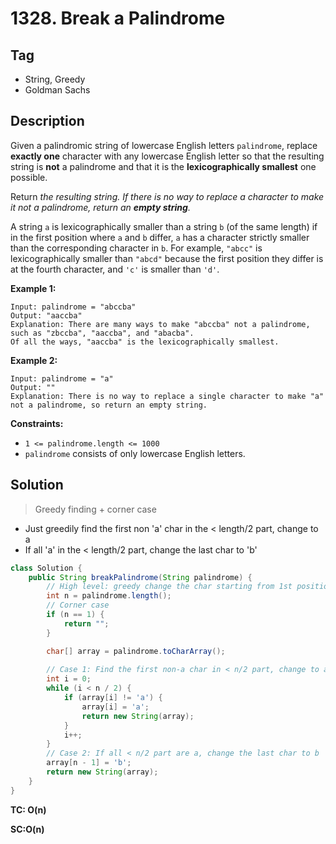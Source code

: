 # 1328. Break a Palindrome

## Tag

- String, Greedy
- Goldman Sachs

## Description 

Given a palindromic string of lowercase English letters `palindrome`, replace **exactly one** character with any lowercase English letter so that the resulting string is **not** a palindrome and that it is the **lexicographically smallest** one possible.

Return *the resulting string. If there is no way to replace a character to make it not a palindrome, return an **empty string**.*

A string `a` is lexicographically smaller than a string `b` (of the same length) if in the first position where `a` and `b` differ, `a` has a character strictly smaller than the corresponding character in `b`. For example, `"abcc"` is lexicographically smaller than `"abcd"` because the first position they differ is at the fourth character, and `'c'` is smaller than `'d'`.

 

**Example 1:**

```
Input: palindrome = "abccba"
Output: "aaccba"
Explanation: There are many ways to make "abccba" not a palindrome, such as "zbccba", "aaccba", and "abacba".
Of all the ways, "aaccba" is the lexicographically smallest.
```

**Example 2:**

```
Input: palindrome = "a"
Output: ""
Explanation: There is no way to replace a single character to make "a" not a palindrome, so return an empty string.
```

 

**Constraints:**

- `1 <= palindrome.length <= 1000`
- `palindrome` consists of only lowercase English letters.



## Solution

> Greedy finding + corner case

- Just greedily find the first non 'a' char in the < length/2 part, change to a
- If all 'a' in the < length/2 part, change the last char to 'b'

```java
class Solution {
    public String breakPalindrome(String palindrome) {
        // High level: greedy change the char starting from 1st position
        int n = palindrome.length();
        // Corner case
        if (n == 1) {
            return "";
        }

        char[] array = palindrome.toCharArray();
        
        // Case 1: Find the first non-a char in < n/2 part, change to a
        int i = 0;
        while (i < n / 2) {
            if (array[i] != 'a') {
                array[i] = 'a';
                return new String(array);
            }
            i++;
        }
        // Case 2: If all < n/2 part are a, change the last char to b
        array[n - 1] = 'b';
        return new String(array);
    }
}
```



**TC: O(n)**

**SC:O(n)**